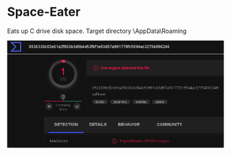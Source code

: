 # Space-Eater
Eats up C drive disk space. Target directory \AppData\Roaming

![virustotal.com](https://github.com/dev7060/Space-Eater/blob/master/Capture.PNG?raw=true)
